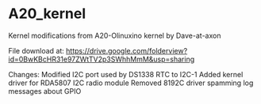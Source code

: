 A20_kernel
==========

Kernel modifications from A20-Olinuxino kernel by Dave-at-axon

File download at: https://drive.google.com/folderview?id=0BwKBcHR31e97ZWtTV2p3SWhhMmM&usp=sharing

Changes:
Modified I2C port used by DS1338 RTC to I2C-1
Added kernel driver for RDA5807 I2C radio module
Removed 8192C driver spamming log messages about GPIO
